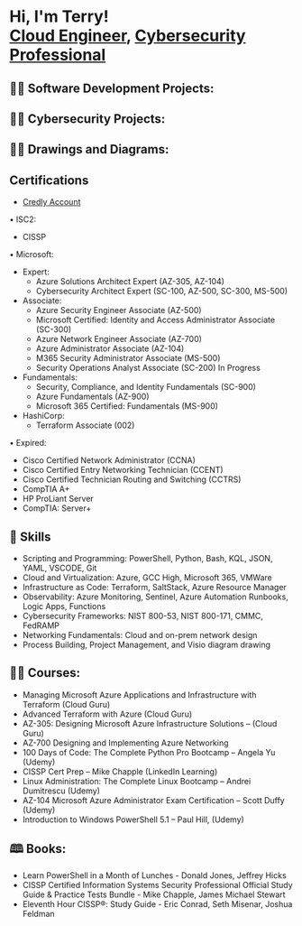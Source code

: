 <h1>Hi, I'm Terry! <br/><a href="https://github.com/tltaylor15">Cloud Engineer</a>, <a href="https://www.linkedin.com/in/tltaylor15/">Cybersecurity Professional</a></h1>

<h2>👨‍💻 Software Development Projects:</h2>

<h2>👨‍💻 Cybersecurity Projects:</h2>

<h2>👨‍💻 Drawings and Diagrams:</h2>

<h2> Certifications </h2>

- [Credly Account](https://www.credly.com/users/terrytaylor)

•	ISC2: 
- CISSP
  
•	Microsoft:
- Expert:
  -  Azure Solutions Architect Expert (AZ-305, AZ-104)
  -  Cybersecurity Architect Expert (SC-100, AZ-500, SC-300, MS-500)
- Associate:
  -  Azure Security Engineer Associate (AZ-500)
  -  Microsoft Certified: Identity and Access Administrator Associate (SC-300)
  -  Azure Network Engineer Associate (AZ-700)
  -  Azure Administrator Associate (AZ-104)
  -  M365 Security Administrator Associate (MS-500)
  -  Security Operations Analyst Associate (SC-200) In Progress
- Fundamentals:
  -  Security, Compliance, and Identity Fundamentals (SC-900)
  -  Azure Fundamentals (AZ-900)
  -  Microsoft 365 Certified: Fundamentals (MS-900)
- HashiCorp:
  -  Terraform Associate (002)

•	Expired:
  -  Cisco Certified Network Administrator (CCNA)
  -  Cisco Certified Entry Networking Technician (CCENT)
  -  Cisco Certified Technician Routing and Switching (CCTRS)
  -  CompTIA A+ 
  -  HP ProLiant Server
  -  CompTIA: Server+

<h2>🥷 Skills </h2>

- Scripting and Programming: PowerShell, Python, Bash, KQL, JSON, YAML, VSCODE, Git
- Cloud and Virtualization: Azure, GCC High, Microsoft 365, VMWare
- Infrastructure as Code: Terraform, SaltStack, Azure Resource Manager
- Observability: Azure Monitoring, Sentinel, Azure Automation Runbooks, Logic Apps, Functions
- Cybersecurity Frameworks: NIST 800-53, NIST 800-171, CMMC, FedRAMP
- Networking Fundamentals: Cloud and on-prem network design
- Process Building, Project Management, and Visio diagram drawing


<h2>👨‍💻 Courses:</h2>

- Managing Microsoft Azure Applications and Infrastructure with Terraform (Cloud Guru)
- Advanced Terraform with Azure (Cloud Guru)
- AZ-305: Designing Microsoft Azure Infrastructure Solutions – (Cloud Guru)
- AZ-700 Designing and Implementing Azure Networking
- 100 Days of Code: The Complete Python Pro Bootcamp – Angela Yu (Udemy)
- CISSP Cert Prep – Mike Chapple (LinkedIn Learning)
- Linux Administration: The Complete Linux Bootcamp – Andrei Dumitrescu (Udemy)
- AZ-104 Microsoft Azure Administrator Exam Certification – Scott Duffy (Udemy)
- Introduction to Windows PowerShell 5.1 – Paul Hill, (Udemy)

<h2>🕮 Books:</h2>

- Learn PowerShell in a Month of Lunches - Donald Jones, Jeffrey Hicks
- CISSP Certified Information Systems Security Professional Official Study Guide & Practice Tests Bundle - Mike Chapple, James Michael Stewart
- Eleventh Hour CISSP®: Study Guide - Eric Conrad, Seth Misenar, Joshua Feldman

<!--
**tltaylor15/tltaylor15** is a ✨ _special_ ✨ repository because its `README.md` (this file) appears on your GitHub profile.

Here are some ideas to get you started:

- 🔭 I’m currently working on ...
- 🌱 I’m currently learning ...
- 👯 I’m looking to collaborate on ...
- 🤔 I’m looking for help with ...
- 💬 Ask me about ...
- 📫 How to reach me: ...
- 😄 Pronouns: ...
- ⚡ Fun fact: ...
-->
